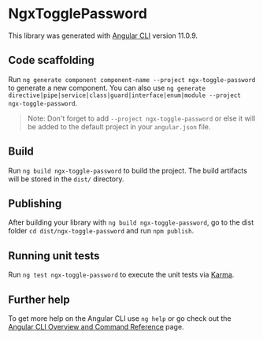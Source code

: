 # NgxTogglePassword

This library was generated with [Angular CLI](https://github.com/angular/angular-cli) version 11.0.9.

## Code scaffolding

Run `ng generate component component-name --project ngx-toggle-password` to generate a new component. You can also use `ng generate directive|pipe|service|class|guard|interface|enum|module --project ngx-toggle-password`.
> Note: Don't forget to add `--project ngx-toggle-password` or else it will be added to the default project in your `angular.json` file. 

## Build

Run `ng build ngx-toggle-password` to build the project. The build artifacts will be stored in the `dist/` directory.

## Publishing

After building your library with `ng build ngx-toggle-password`, go to the dist folder `cd dist/ngx-toggle-password` and run `npm publish`.

## Running unit tests

Run `ng test ngx-toggle-password` to execute the unit tests via [Karma](https://karma-runner.github.io).

## Further help

To get more help on the Angular CLI use `ng help` or go check out the [Angular CLI Overview and Command Reference](https://angular.io/cli) page.
